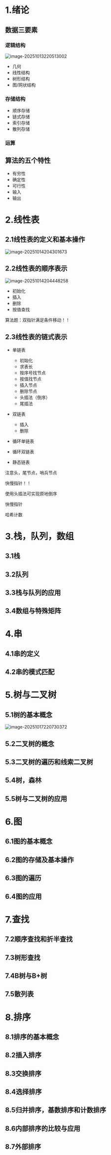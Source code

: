 # 1.绪论

## 数据三要素

### 逻辑结构

![image-20251013220513002](./复习.assets/image-20251013220513002.png)

- 几何
- 线性结构
- 树形结构
- 图/网状结构

### 存储结构

- 顺序存储
- 链式存储
- 索引存储
- 散列存储

### 运算

## 算法的五个特性

- 有穷性
- 确定性
- 可行性
- 输入
- 输出

# 2.线性表

## 2.1线性表的定义和基本操作

![image-20251014204301673](./复习.assets/image-20251014204301673.png)

## 2.2线性表的顺序表示

![image-20251014204448258](./复习.assets/image-20251014204448258.png)

- 初始化
- 插入
- 删除
- 按值查找

算法题：双指针满足条件移动！！

## 2.3线性表的链式表示

- 单链表
  - 初始化
  - 求表长
  - 按序号找节点
  - 按值找节点
  - 插入节点
  - 删除节点
  - 头插法（倒序）
  - 尾插法
- 双链表
  - 插入
  - 删除
- 循环单链表
- 循环双链表



- 静态链表





注意头，尾节点，哨兵节点

快慢指针！！

使用头插法可实现原地倒序

快慢指针

哈希计数



# 3.栈，队列，数组

## 3.1栈

## 3.2队列

## 3.3栈与队列的应用

## 3.4数组与特殊矩阵

# 4.串

## 4.1串的定义

## 4.2串的模式匹配

# 5.树与二叉树

## 5.1树的基本概念

![image-20251017220730372](./复习.assets/image-20251017220730372.png)

## 5.2二叉树的概念



## 5.3二叉树的遍历和线索二叉树



## 5.4树，森林



## 5.5树与二叉树的应用



# 6.图

## 6.1图的基本概念



## 6.2图的存储及基本操作



## 6.3图的遍历



## 6.4图的应用



# 7.查找

## 7.2顺序查找和折半查找



## 7.3树形查找



## 7.4B树与B+树



## 7.5散列表



# 8.排序

## 8.1排序的基本概念



## 8.2插入排序



## 8.3交换排序



## 8.4选择排序



## 8.5归并排序，基数排序和计数排序



## 8.6内部排序的比较与应用



## 8.7外部排序